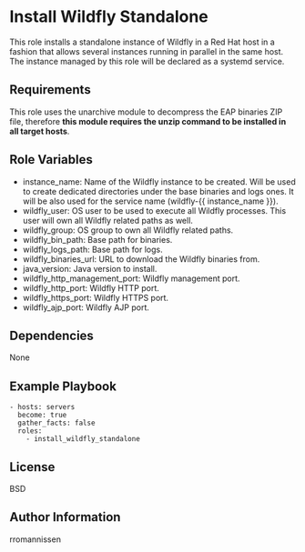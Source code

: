 Install Wildfly Standalone
==========================

This role installs a standalone instance of Wildfly in a Red Hat host in a fashion that allows several instances running in parallel in the same host. The instance managed by this role will be declared as a systemd service.

Requirements
------------

This role uses the unarchive module to decompress the EAP binaries ZIP file, therefore **this module requires the unzip command to be installed in all target hosts**.

Role Variables
--------------

- instance_name: Name of the Wildfly instance to be created. Will be used to create dedicated directories under the base binaries and logs ones. It will be also used for the service name (wildfly-{{ instance_name }}).
- wildfly_user: OS user to be used to execute all Wildfly processes. This user will own all Wildfly related paths as well.
- wildfly_group: OS group to own all Wildfly related paths.
- wildfly_bin_path: Base path for binaries.
- wildfly_logs_path: Base path for logs.
- wildfly_binaries_url: URL to download the Wildfly binaries from.
- java_version: Java version to install.
- wildfly_http_management_port: Wildfly management port.
- wildfly_http_port: Wildfly HTTP port.
- wildfly_https_port: Wildfly HTTPS port.
- wildfly_ajp_port: Wildfly AJP port.



Dependencies
------------

None

Example Playbook
----------------

    - hosts: servers
      become: true
      gather_facts: false
      roles:
        - install_wildfly_standalone

License
-------

BSD

Author Information
------------------

rromannissen

